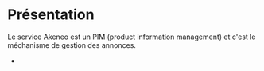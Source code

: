 # Présentation

Le service Akeneo est un PIM (product information management) et c'est le méchanisme de gestion des annonces.

* 
